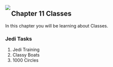 <img align="left" src="http://hermonswebsites.com/Classes/CS/python.png"><H2>Chapter 11 Classes</H2>

In this chapter you will be learning about Classes. 


<h3>Jedi Tasks</h3>
<ol>
    <li>Jedi Training</li>
  <li>Classy Boats</li>
  <li>1000 Circles</li>
  </ol>

